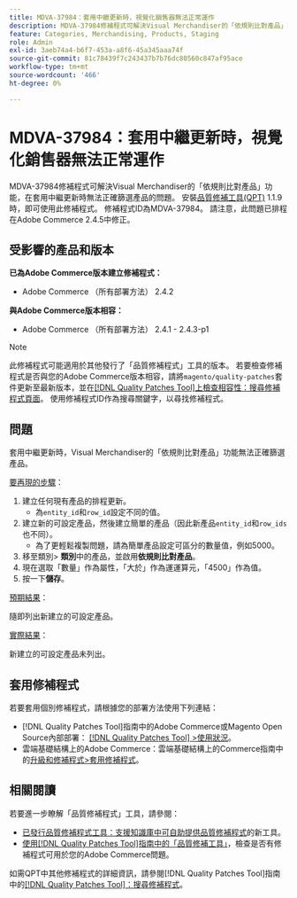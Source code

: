 ```yaml
---
title: MDVA-37984：套用中繼更新時，視覺化銷售器無法正常運作
description: MDVA-37984修補程式可解決Visual Merchandiser的「依規則比對產品」功能，在套用中繼更新時無法正確篩選產品的問題。 安裝[Quality Patches Tool (QPT)](https://experienceleague.adobe.com/zh-hant/docs/commerce-knowledge-base/kb/announcements/commerce-announcements/magento-quality-patches-released-new-tool-to-self-serve-quality-patches) 1.1.9後，即可使用此修補程式。 修補程式ID為MDVA-37984。 請注意，此問題已排程在Adobe Commerce 2.4.5中修正。
feature: Categories, Merchandising, Products, Staging
role: Admin
exl-id: 3aeb74a4-b6f7-453a-a8f6-45a345aaa74f
source-git-commit: 81c78439f7c243437b7b76dc80560c847af95ace
workflow-type: tm+mt
source-wordcount: '466'
ht-degree: 0%

---
```


# MDVA-37984：套用中繼更新時，視覺化銷售器無法正常運作

MDVA-37984修補程式可解決Visual Merchandiser的「依規則比對產品」功能，在套用中繼更新時無法正確篩選產品的問題。 安裝[品質修補工具(QPT)](https://experienceleague.adobe.com/zh-hant/docs/commerce-knowledge-base/kb/announcements/commerce-announcements/magento-quality-patches-released-new-tool-to-self-serve-quality-patches) 1.1.9時，即可使用此修補程式。 修補程式ID為MDVA-37984。 請注意，此問題已排程在Adobe Commerce 2.4.5中修正。

## 受影響的產品和版本

**已為Adobe Commerce版本建立修補程式：**

* Adobe Commerce （所有部署方法） 2.4.2

**與Adobe Commerce版本相容：**

* Adobe Commerce （所有部署方法） 2.4.1 - 2.4.3-p1

>[!NOTE]
>
>此修補程式可能適用於其他發行了「品質修補程式」工具的版本。 若要檢查修補程式是否與您的Adobe Commerce版本相容，請將`magento/quality-patches`套件更新至最新版本，並在[[!DNL Quality Patches Tool]上檢查相容性：搜尋修補程式頁面](https://experienceleague.adobe.com/zh-hant/docs/commerce-knowledge-base/kb/announcements/commerce-announcements/magento-quality-patches-released-new-tool-to-self-serve-quality-patches)。 使用修補程式ID作為搜尋關鍵字，以尋找修補程式。

## 問題

套用中繼更新時，Visual Merchandiser的「依規則比對產品」功能無法正確篩選產品。

<u>要再現的步驟</u>：

1. 建立任何現有產品的排程更新。
   * 為`entity_id`和`row_id`設定不同的值。
1. 建立新的可設定產品，然後建立簡單的產品（因此新產品`entity_id`和`row_ids`也不同）。
   * 為了更輕鬆複製問題，請為簡單產品設定可區分的數量值，例如5000。
1. 移至類別> **類別**&#x200B;中的產品，並啟用&#x200B;**依規則比對產品**。
1. 現在選取「數量」作為屬性，「大於」作為運運算元，「4500」作為值。
1. 按一下&#x200B;**儲存**。

<u>預期結果</u>：

隨即列出新建立的可設定產品。

<u>實際結果</u>：

新建立的可設定產品未列出。

## 套用修補程式

若要套用個別修補程式，請根據您的部署方法使用下列連結：

* [!DNL Quality Patches Tool]指南中的Adobe Commerce或Magento Open Source內部部署： [[!DNL Quality Patches Tool] >使用狀況](/help/tools/quality-patches-tool/usage.md)。
* 雲端基礎結構上的Adobe Commerce：雲端基礎結構上的Commerce指南中的[升級和修補程式>套用修補程式](https://experienceleague.adobe.com/docs/commerce-cloud-service/user-guide/develop/upgrade/apply-patches.html?lang=zh-Hant)。

## 相關閱讀

若要進一步瞭解「品質修補程式」工具，請參閱：

* [已發行品質修補程式工具：支援知識庫中可自助提供品質修補程式](https://experienceleague.adobe.com/zh-hant/docs/commerce-knowledge-base/kb/announcements/commerce-announcements/magento-quality-patches-released-new-tool-to-self-serve-quality-patches)的新工具。
* [使用[!DNL Quality Patches Tool]指南中的「品質修補工具」](/help/tools/quality-patches-tool/patches-available-in-qpt/check-patch-for-magento-issue-with-magento-quality-patches.md)，檢查是否有修補程式可用於您的Adobe Commerce問題。

如需QPT中其他修補程式的詳細資訊，請參閱[!DNL Quality Patches Tool]指南中的[[!DNL Quality Patches Tool]：搜尋修補程式](https://experienceleague.adobe.com/tools/commerce-quality-patches/index.html?lang=zh-Hant)。
